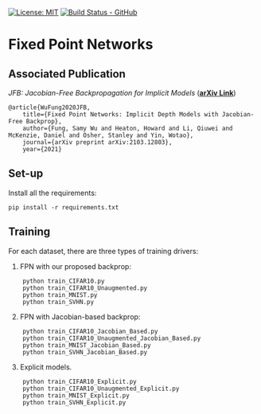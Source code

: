 [![License: MIT](https://img.shields.io/badge/License-MIT-yellow.svg)](https://opensource.org/licenses/MIT)
[![Build Status - GitHub](https://github.com/howardheaton/fixed_point_networks/workflows/pytests/badge.svg)](https://github.com/howardheaton/fixed_point_networks/actions?query=workflow%3Apytesting)

# Fixed Point Networks
## Associated Publication

_JFB: Jacobian-Free Backpropagation for Implicit Models_ (**[arXiv Link](https://arxiv.org/pdf/2103.12803.pdf)**)

    @article{WuFung2020JFB,
        title={Fixed Point Networks: Implicit Depth Models with Jacobian-Free Backprop},
        author={Fung, Samy Wu and Heaton, Howard and Li, Qiuwei and McKenzie, Daniel and Osher, Stanley and Yin, Wotao},
        journal={arXiv preprint arXiv:2103.12803},
        year={2021}


## Set-up

Install all the requirements:
```
pip install -r requirements.txt 
```

## Training 

For each dataset, there are three types of training drivers: 
1) FPN with our proposed backprop:
```
	python train_CIFAR10.py
	python train_CIFAR10_Unaugmented.py
	python train_MNIST.py
	python train_SVHN.py
```
2) FPN with Jacobian-based backprop:
```
	python train_CIFAR10_Jacobian_Based.py
	python train_CIFAR10_Unaugmented_Jacobian_Based.py
	python train_MNIST_Jacobian_Based.py
	python train_SVHN_Jacobian_Based.py
```
3) Explicit models. 
```
	python train_CIFAR10_Explicit.py
	python train_CIFAR10_Unaugmented_Explicit.py
	python train_MNIST_Explicit.py
	python train_SVHN_Explicit.py
```
